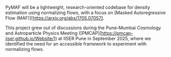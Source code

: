 PyMAF will be a lightweight, research-oriented codebase for density estimation using normalizing flows, with a focus on [Masked Autoregressive Flow (MAF)][https://arxiv.org/abs/1705.07057].

This project grew out of discussions during the Pune–Mumbai Cosmology and Astroparticle Physics Meeting ([PMCAP][https://pmcap-iiser.github.io/Website/]) at IISER Pune in September 2025, where we identified the need for an accessible framework to experiment with normalizing flows.
